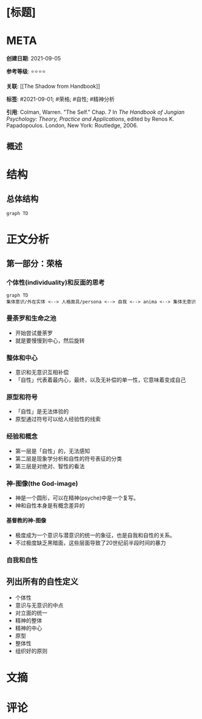 # [标题]

# META

**创建日期**: 2021-09-05

**参考等级**: ⭐⭐⭐⭐

**关联**: [[The Shadow from Handbook]]

**标签**: #2021-09-01; #荣格; #自性; #精神分析 

**引用**: Colman, Warren. "The Self." Chap. 7 In _The Handbook of Jungian Psychology: Theory, Practice and Applications_, edited by Renos K. Papadopoulos. London, New York: Routledge, 2006.

## 概述


# 结构

## 总体结构

```mermaid
graph TD

```

# 正文分析

## 第一部分：荣格

### 个体性(individuality)和反面的思考

```mermaid
graph TD
集体意识/外在实体 <--> 人格面具/persona <--> 自我 <--> anima <--> 集体无意识
```

### 曼荼罗和生命之池

* 开始尝试曼荼罗
* 就是要慢慢到中心，然后旋转

### 整体和中心

* 意识和无意识互相补偿
* 「自性」代表着最内心，最终，以及无补偿的单一性，它意味着变成自己

### 原型和符号

* 「自性」是无法体验的
* 原型通过符号可以给人经验性的线索

### 经验和概念

* 第一层是「自性」的，无法感知
* 第二层是现象学分析和自性的符号表征的分类
* 第三层是对绝对、智性的看法

### 神-图像(the God-image)

* 神是一个圆形，可以在精神(psyche)中是一个复写。
* 神和自性本身是有概念差异的

#### 基督教的神-图像

* 极度成为一个意识与潜意识的统一的象征，也是自我和自性的关系。
* 不过极度缺乏黑暗面，这些层面导致了20世纪前半段时间的暴力

### 自我和自性

## 列出所有的自性定义

* 个体性
* 意识与无意识的中点
* 对立面的统一
* 精神的整体
* 精神的中心
* 原型
* 整体性
* 组织好的原则



# 文摘

# 评论
